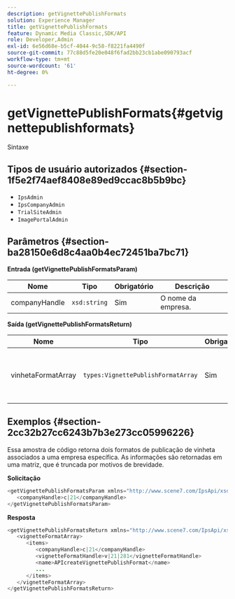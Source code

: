 ```yaml
---
description: getVignettePublishFormats
solution: Experience Manager
title: getVignettePublishFormats
feature: Dynamic Media Classic,SDK/API
role: Developer,Admin
exl-id: 6e56d68e-b5cf-4044-9c58-f8221fa4490f
source-git-commit: 77c88d5fe20e048f6fad2bb23cb1abe090793acf
workflow-type: tm+mt
source-wordcount: '61'
ht-degree: 0%

---
```


# getVignettePublishFormats{#getvignettepublishformats}

Sintaxe

## Tipos de usuário autorizados {#section-1f5e2f74aef8408e89ed9ccac8b5b9bc}

* `IpsAdmin`
* `IpsCompanyAdmin`
* `TrialSiteAdmin`
* `ImagePortalAdmin`

## Parâmetros {#section-ba28150e6d8c4aa0b4ec72451ba7bc71}

**Entrada (getVignettePublishFormatsParam)**

| Nome | Tipo | Obrigatório | Descrição |
|---|---|---|---|
| companyHandle | `xsd:string` | Sim | O nome da empresa. |

**Saída (getVignettePublishFormatsReturn)**

| Nome | Tipo | Obrigatório | Descrição |
|---|---|---|---|
| vinhetaFormatArray | `types:VignettePublishFormatArray` | Sim | Matriz de formatos de publicação de vinheta. |

## Exemplos {#section-2cc32b27cc6243b7b3e273cc05996226}

Essa amostra de código retorna dois formatos de publicação de vinheta associados a uma empresa específica. As informações são retornadas em uma matriz, que é truncada por motivos de brevidade.

**Solicitação**

```java
<getVignettePublishFormatsParam xmlns="http://www.scene7.com/IpsApi/xsd/2008-01-15">
   <companyHandle>c|21</companyHandle>
</getVignettePublishFormatsParam>
```

**Resposta**

```java
<getVignettePublishFormatsReturn xmlns="http://www.scene7.com/IpsApi/xsd/2008-01-15">
   <vignetteFormatArray>
      <items>
         <companyHandle>c|21</companyHandle>
         <vignetteFormatHandle>v|21|281</vignetteFormatHandle>
         <name>APIcreateVignettePublishFormat</name>
         ...
      </items>
   </vignetteFormatArray>
</getVignettePublishFormatsReturn>
```
